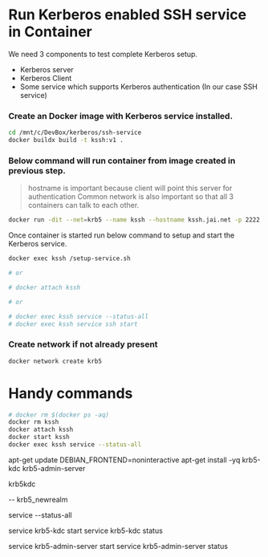 # Run Kerberos enabled SSH service in Container

We need 3 components to test complete Kerberos setup. 
- Kerberos server
- Kerberos Client
- Some service which supports Kerberos authentication (In our case SSH service)

### Create an Docker image with Kerberos service installed.
```bash
cd /mnt/c/DevBox/kerberos/ssh-service
docker buildx build -t kssh:v1 .
```

### Below command will run container from image created in previous step.
> hostname is important because client will point this server for authentication
> Common network is also important so that all 3 containers can talk to each other.

```bash
docker run -dit --net=krb5 --name kssh --hostname kssh.jai.net -p 2222:22 kssh:v1 /bin/bash
```

Once container is started run below command to setup and start the Kerberos service.

```bash
docker exec kssh /setup-service.sh

# or

# docker attach kssh

# or

# docker exec kssh service --status-all
# docker exec kssh service ssh start
```

### Create network if not already present
```bash
docker network create krb5
```


# Handy commands

```bash
# docker rm $(docker ps -aq)
docker rm kssh
docker attach kssh
docker start kssh
docker exec kssh service --status-all
```

apt-get update
DEBIAN_FRONTEND=noninteractive apt-get install -yq krb5-kdc krb5-admin-server


krb5kdc

-- krb5_newrealm

service --status-all

service krb5-kdc start
service krb5-kdc status

service krb5-admin-server start
service krb5-admin-server status




